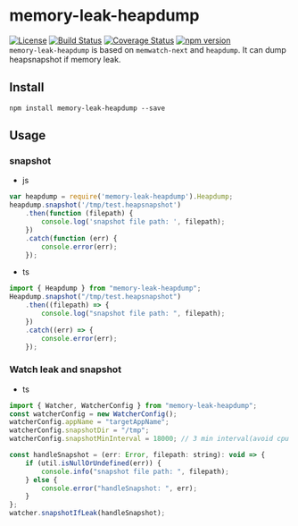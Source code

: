 # memory-leak-heapdump
[![License](http://img.shields.io/:license-apache-brightgreen.svg)](http://www.apache.org/licenses/LICENSE-2.0.html)
[![Build Status](https://travis-ci.org/wz2cool/node-memory-leak-heapdump.svg?branch=master)](https://travis-ci.org/wz2cool/node-memory-leak-heapdump)
[![Coverage Status](https://coveralls.io/repos/github/wz2cool/memory-leak-heapdump/badge.svg?branch=master)](https://coveralls.io/github/wz2cool/memory-leak-heapdump?branch=master)
[![npm version](https://badge.fury.io/js/memory-leak-heapdump.svg)](https://badge.fury.io/js/memory-leak-heapdump)  
`memory-leak-heapdump` is based on `memwatch-next` and `heapdump`. It can dump heapsnapshot if memory leak.
  
## Install
`npm install memory-leak-heapdump --save`
  
## Usage
### snapshot
- js
```js
var heapdump = require('memory-leak-heapdump').Heapdump;
heapdump.snapshot('/tmp/test.heapsnapshot')
    .then(function (filepath) {
        console.log('snapshot file path: ', filepath);
    })
    .catch(function (err) {
        console.error(err);
    });
```
- ts
```js
import { Heapdump } from "memory-leak-heapdump";
Heapdump.snapshot("/tmp/test.heapsnapshot")
    .then((filepath) => {
        console.log("snapshot file path: ", filepath);
    })
    .catch((err) => {
        console.error(err);
    });
```

### Watch leak and snapshot
- ts
```js
import { Watcher, WatcherConfig } from "memory-leak-heapdump";
const watcherConfig = new WatcherConfig();
watcherConfig.appName = "targetAppName";
watcherConfig.snapshotDir = "/tmp";
watcherConfig.snapshotMinInterval = 18000; // 3 min interval(avoid cpu usage issue).

const handleSnapshot = (err: Error, filepath: string): void => {
    if (util.isNullOrUndefined(err)) {
        console.info("snapshot file path: ", filepath);
    } else {
        console.error("handleSnapshot: ", err);
    }
};
watcher.snapshotIfLeak(handleSnapshot);
```
